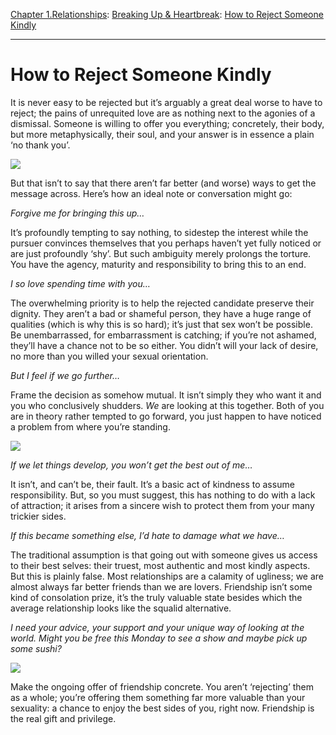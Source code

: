 [Chapter 1.Relationships](https://www.theschooloflife.com/thebookoflife/category/relationships/): [Breaking Up & Heartbreak](https://www.theschooloflife.com/thebookoflife/category/relationships/breaking-up-heartbreak/): [How to Reject Someone Kindly](https://www.theschooloflife.com/thebookoflife/how-to-reject-someone-kindly/)

* * *

# How to Reject Someone Kindly

It is never easy to be rejected but it’s arguably a great deal worse to have to reject; the pains of unrequited love are as nothing next to the agonies of a dismissal. Someone is willing to offer you everything; concretely, their body, but more metaphysically, their soul, and your answer is in essence a plain ‘no thank you’.

![](https://www.theschooloflife.com/thebookoflife/wp-content/uploads/2019/04/Reject-Someone-1-e1556026004696.jpeg)

But that isn’t to say that there aren’t far better (and worse) ways to get the message across. Here’s how an ideal note or conversation might go:

_Forgive me for bringing this up…_

It’s profoundly tempting to say nothing, to sidestep the interest while the pursuer convinces themselves that you perhaps haven’t yet fully noticed or are just profoundly ‘shy’. But such ambiguity merely prolongs the torture. You have the agency, maturity and responsibility to bring this to an end.

_I so love spending time with you…_

The overwhelming priority is to help the rejected candidate preserve their dignity. They aren’t a bad or shameful person, they have a huge range of qualities (which is why this is so hard); it’s just that sex won’t be possible. Be unembarrassed, for embarrassment is catching; if you’re not ashamed, they’ll have a chance not to be so either. You didn’t will your lack of desire, no more than you willed your sexual orientation.

_But I feel if we go further…_

Frame the decision as somehow mutual. It isn’t simply they who want it and you who conclusively shudders. _We_ are looking at this together. Both of you are in theory rather tempted to go forward, you just happen to have noticed a problem from where you’re standing.

![](https://www.theschooloflife.com/thebookoflife/wp-content/uploads/2019/04/Reject-Someone-2-e1556026080688.jpeg)

_If we let things develop, you won’t get the best out of me…_

It isn’t, and can’t be, their fault. It’s a basic act of kindness to assume responsibility. But, so you must suggest, this has nothing to do with a lack of attraction; it arises from a sincere wish to protect them from your many trickier sides.

_If this became something else, I’d hate to damage what we have…_

The traditional assumption is that going out with someone gives us access to their best selves: their truest, most authentic and most kindly aspects. But this is plainly false. Most relationships are a calamity of ugliness; we are almost always far better friends than we are lovers. Friendship isn’t some kind of consolation prize, it’s the truly valuable state besides which the average relationship looks like the squalid alternative.

_I need your advice, your support and your unique way of looking at the world. Might you be free this Monday to see a show and maybe pick up some sushi?_

![](https://www.theschooloflife.com/thebookoflife/wp-content/uploads/2019/04/Reject-Someone-4-e1556026195320-720x1024.jpeg)

Make the ongoing offer of friendship concrete. You aren’t ‘rejecting’ them as a whole; you’re offering them something far more valuable than your sexuality: a chance to enjoy the best sides of you, right now. Friendship is the real gift and privilege.
